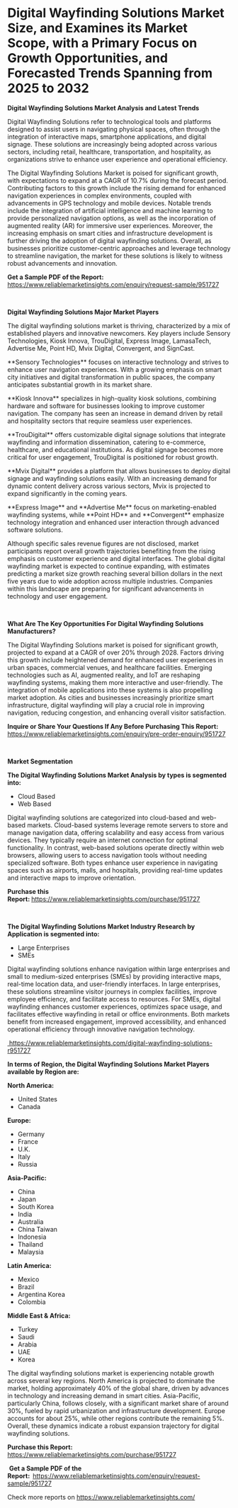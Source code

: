 <p><h1>Digital Wayfinding Solutions Market Size, and Examines its Market Scope, with a Primary Focus on Growth Opportunities, and Forecasted Trends Spanning from 2025 to 2032</h1></p><p><strong>Digital Wayfinding Solutions Market Analysis and Latest Trends</strong></p>
<p><p>Digital Wayfinding Solutions refer to technological tools and platforms designed to assist users in navigating physical spaces, often through the integration of interactive maps, smartphone applications, and digital signage. These solutions are increasingly being adopted across various sectors, including retail, healthcare, transportation, and hospitality, as organizations strive to enhance user experience and operational efficiency.</p><p>The Digital Wayfinding Solutions Market is poised for significant growth, with expectations to expand at a CAGR of 10.7% during the forecast period. Contributing factors to this growth include the rising demand for enhanced navigation experiences in complex environments, coupled with advancements in GPS technology and mobile devices. Notable trends include the integration of artificial intelligence and machine learning to provide personalized navigation options, as well as the incorporation of augmented reality (AR) for immersive user experiences. Moreover, the increasing emphasis on smart cities and infrastructure development is further driving the adoption of digital wayfinding solutions. Overall, as businesses prioritize customer-centric approaches and leverage technology to streamline navigation, the market for these solutions is likely to witness robust advancements and innovation.</p></p>
<p><strong>Get a Sample PDF of the Report:&nbsp;</strong> <a href="https://www.reliablemarketinsights.com/enquiry/request-sample/951727?utm_campaign=2475&utm_medium=2&utm_source=Github&utm_content=ia&utm_term=06032025&utm_id=digital-wayfinding-solutions">https://www.reliablemarketinsights.com/enquiry/request-sample/951727</a></p>
<p>&nbsp;</p>
<p><strong>Digital Wayfinding Solutions Major Market Players</strong></p>
<p><p>The digital wayfinding solutions market is thriving, characterized by a mix of established players and innovative newcomers. Key players include Sensory Technologies, Kiosk Innova, TrouDigital, Express Image, LamasaTech, Advertise Me, Point HD, Mvix Digital, Convergent, and SignCast. </p><p>**Sensory Technologies** focuses on interactive technology and strives to enhance user navigation experiences. With a growing emphasis on smart city initiatives and digital transformation in public spaces, the company anticipates substantial growth in its market share.</p><p>**Kiosk Innova** specializes in high-quality kiosk solutions, combining hardware and software for businesses looking to improve customer navigation. The company has seen an increase in demand driven by retail and hospitality sectors that require seamless user experiences.</p><p>**TrouDigital** offers customizable digital signage solutions that integrate wayfinding and information dissemination, catering to e-commerce, healthcare, and educational institutions. As digital signage becomes more critical for user engagement, TrouDigital is positioned for robust growth.</p><p>**Mvix Digital** provides a platform that allows businesses to deploy digital signage and wayfinding solutions easily. With an increasing demand for dynamic content delivery across various sectors, Mvix is projected to expand significantly in the coming years.</p><p>**Express Image** and **Advertise Me** focus on marketing-enabled wayfinding systems, while **Point HD** and **Convergent** emphasize technology integration and enhanced user interaction through advanced software solutions.</p><p>Although specific sales revenue figures are not disclosed, market participants report overall growth trajectories benefiting from the rising emphasis on customer experience and digital interfaces. The global digital wayfinding market is expected to continue expanding, with estimates predicting a market size growth reaching several billion dollars in the next five years due to wide adoption across multiple industries. Companies within this landscape are preparing for significant advancements in technology and user engagement.</p></p>
<p>&nbsp;</p>
<p><strong>What Are The Key Opportunities For Digital Wayfinding Solutions Manufacturers?</strong></p>
<p><p>The Digital Wayfinding Solutions market is poised for significant growth, projected to expand at a CAGR of over 20% through 2028. Factors driving this growth include heightened demand for enhanced user experiences in urban spaces, commercial venues, and healthcare facilities. Emerging technologies such as AI, augmented reality, and IoT are reshaping wayfinding systems, making them more interactive and user-friendly. The integration of mobile applications into these systems is also propelling market adoption. As cities and businesses increasingly prioritize smart infrastructure, digital wayfinding will play a crucial role in improving navigation, reducing congestion, and enhancing overall visitor satisfaction.</p></p>
<p><strong>Inquire or Share Your Questions If Any Before Purchasing This Report:</strong> <a href="https://www.reliablemarketinsights.com/enquiry/pre-order-enquiry/951727?utm_campaign=2475&utm_medium=2&utm_source=Github&utm_content=ia&utm_term=06032025&utm_id=digital-wayfinding-solutions">https://www.reliablemarketinsights.com/enquiry/pre-order-enquiry/951727</a></p>
<p>&nbsp;</p>
<p><strong>Market Segmentation</strong></p>
<p><strong>The Digital Wayfinding Solutions Market Analysis by types is segmented into:</strong></p>
<p><ul><li>Cloud Based</li><li>Web Based</li></ul></p>
<p><p>Digital wayfinding solutions are categorized into cloud-based and web-based markets. Cloud-based systems leverage remote servers to store and manage navigation data, offering scalability and easy access from various devices. They typically require an internet connection for optimal functionality. In contrast, web-based solutions operate directly within web browsers, allowing users to access navigation tools without needing specialized software. Both types enhance user experience in navigating spaces such as airports, malls, and hospitals, providing real-time updates and interactive maps to improve orientation.</p></p>
<p><strong>Purchase this Report:&nbsp;</strong><a href="https://www.reliablemarketinsights.com/purchase/951727?utm_campaign=2475&utm_medium=2&utm_source=Github&utm_content=ia&utm_term=06032025&utm_id=digital-wayfinding-solutions">https://www.reliablemarketinsights.com/purchase/951727</a></p>
<p>&nbsp;</p>
<p><strong>The Digital Wayfinding Solutions Market Industry Research by Application is segmented into:</strong></p>
<p><ul><li>Large Enterprises</li><li>SMEs</li></ul></p>
<p><p>Digital wayfinding solutions enhance navigation within large enterprises and small to medium-sized enterprises (SMEs) by providing interactive maps, real-time location data, and user-friendly interfaces. In large enterprises, these solutions streamline visitor journeys in complex facilities, improve employee efficiency, and facilitate access to resources. For SMEs, digital wayfinding enhances customer experiences, optimizes space usage, and facilitates effective wayfinding in retail or office environments. Both markets benefit from increased engagement, improved accessibility, and enhanced operational efficiency through innovative navigation technology.</p></p>
<p><a href="https://www.reliablemarketinsights.com/digital-wayfinding-solutions-r951727?utm_campaign=2475&utm_medium=2&utm_source=Github&utm_content=ia&utm_term=06032025&utm_id=digital-wayfinding-solutions">&nbsp;https://www.reliablemarketinsights.com/digital-wayfinding-solutions-r951727</a></p>
<p><strong>In terms of Region, the Digital Wayfinding Solutions Market Players available by Region are:</strong></p>
<p>
    <p> <strong> North America: </strong>
        <ul>
            <li>United States</li>
            <li>Canada</li>
        </ul>
        </p> 
    <p> <strong> Europe: </strong>
        <ul>
            <li>Germany</li>
            <li>France</li>
            <li>U.K.</li>
            <li>Italy</li>
            <li>Russia</li>
        </ul>
        </p> 
    <p> <strong> Asia-Pacific: </strong>
        <ul>
            <li>China</li>
            <li>Japan</li>
            <li>South Korea</li>
            <li>India</li>
            <li>Australia</li>
            <li>China Taiwan</li>
            <li>Indonesia</li>
            <li>Thailand</li>
            <li>Malaysia</li>
        </ul>
        </p> 
    <p> <strong> Latin America: </strong>
        <ul>
            <li>Mexico</li>
            <li>Brazil</li>
            <li>Argentina Korea</li>
            <li>Colombia</li>
        </ul>
        </p> 
    <p> <strong> Middle East & Africa: </strong>
        <ul>
            <li>Turkey</li>
            <li>Saudi</li>
            <li>Arabia</li>
            <li>UAE</li>
            <li>Korea</li>
        </ul>
    </p>
    </p>
<p><p>The digital wayfinding solutions market is experiencing notable growth across several key regions. North America is projected to dominate the market, holding approximately 40% of the global share, driven by advances in technology and increasing demand in smart cities. Asia-Pacific, particularly China, follows closely, with a significant market share of around 30%, fueled by rapid urbanization and infrastructure development. Europe accounts for about 25%, while other regions contribute the remaining 5%. Overall, these dynamics indicate a robust expansion trajectory for digital wayfinding solutions.</p></p>
<p><strong>Purchase this Report: </strong><a href="https://www.reliablemarketinsights.com/purchase/951727?utm_campaign=2475&utm_medium=2&utm_source=Github&utm_content=ia&utm_term=06032025&utm_id=digital-wayfinding-solutions">https://www.reliablemarketinsights.com/purchase/951727</a></p>
<p>&nbsp;<strong>Get a Sample PDF of the Report:&nbsp;&nbsp;</strong><a href="https://www.reliablemarketinsights.com/enquiry/request-sample/951727?utm_campaign=2475&utm_medium=2&utm_source=Github&utm_content=ia&utm_term=06032025&utm_id=digital-wayfinding-solutions">https://www.reliablemarketinsights.com/enquiry/request-sample/951727</a></p>
<p><strong></strong></p>
<p>Check more reports on <a href="https://www.reliablemarketinsights.com/?utm_campaign=2475&utm_medium=2&utm_source=Github&utm_content=ia&utm_term=06032025&utm_id=digital-wayfinding-solutions">https://www.reliablemarketinsights.com/</a></p>